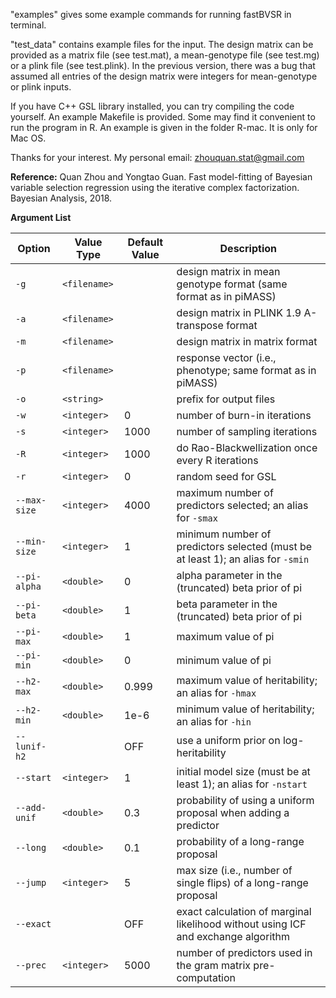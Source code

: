 "examples" gives some example commands for running fastBVSR in terminal. 

"test_data" contains example files for the input. The design matrix can be provided as a matrix file (see test.mat), a mean-genotype file (see test.mg) or a plink file (see test.plink). In the previous version, there was a bug that assumed all entries of the design matrix were integers for mean-genotype or plink inputs. 

If you have C++ GSL library installed, you can try compiling the code yourself. An example Makefile is provided. Some may find it convenient to run the program in R. An example is given in the folder R-mac. It is only for Mac OS. 

Thanks for your interest. My personal email: zhouquan.stat@gmail.com

**Reference:** Quan Zhou and Yongtao Guan. Fast model-fitting of Bayesian variable selection regression using the iterative complex factorization. Bayesian Analysis, 2018.  

**Argument List**

| Option             | Value Type          | Default Value    | Description                                |
|--------------------|---------------------|------------------|--------------------------------------------|
| `-g`     | `<filename>`        |  | design matrix in mean genotype format (same format as in piMASS)   |
| `-a`     | `<filename>`        |  | design matrix in PLINK 1.9 A-transpose format |
| `-m`     | `<filename>`        |  | design matrix in matrix format | 
| `-p`     | `<filename>`        |  | response vector (i.e., phenotype; same format as in piMASS) | 
| `-o`     | `<string>`          |  | prefix for output files | 
| `-w`     | `<integer>`         | 0    | number of burn-in iterations  | 
| `-s`     | `<integer>`         | 1000 | number of sampling iterations  | 
| `-R`     | `<integer>`         | 1000 | do Rao-Blackwellization once every R iterations | 
| `-r`     | `<integer>`         | 0    | random seed for GSL | 
| `--max-size` | `<integer>`  | 4000 | maximum number of predictors selected; an alias for `-smax`  |
| `--min-size` | `<integer>`  | 1    | minimum number of predictors selected (must be at least 1); an alias for `-smin` |
| `--pi-alpha` | `<double>`   | 0    | alpha parameter in the (truncated) beta prior of pi |
| `--pi-beta`  | `<double>`   | 1    | beta parameter in the (truncated) beta prior of pi |
| `--pi-max`   | `<double>`   | 1    | maximum value of pi |
| `--pi-min`   | `<double>`   | 0    | minimum value of pi |
| `--h2-max`   | `<double>`   | 0.999   | maximum value of heritability; an alias for `-hmax` |
| `--h2-min`   | `<double>`   | 1e-6    | minimum value of heritability; an alias for `-hin` |
| `--lunif-h2` |              | OFF  | use a uniform prior on log-heritability  | 
| `--start`    | `<integer>`  | 1    | initial model size (must be at least 1); an alias for `-nstart` | 
| `--add-unif` | `<double>`      | 0.3  | probability of using a uniform proposal when adding a predictor | 
| `--long` | `<double>`          | 0.1  | probability of a long-range proposal | 
| `--jump` | `<integer>`         | 5    | max size (i.e., number of single flips) of a long-range proposal | 
| `--exact`|                     | OFF  | exact calculation of marginal likelihood without using ICF and exchange algorithm | 
| `--prec` | `<integer>`         | 5000 | number of predictors used in the gram matrix pre-computation     |



